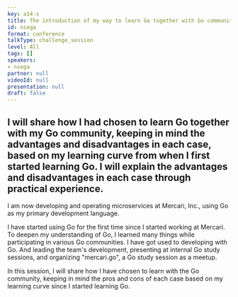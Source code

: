 ```yaml
---
key: a14-s
title: The introduction of my way to learn Go together with Go community.
id: nsega
format: conference
talkType: challenge_session
level: All
tags: []
speakers:
- nsega
partner: null
videoId: null
presentation: null
draft: false
---
```

I will share how I had chosen to learn Go together with my Go community, keeping in mind the advantages and disadvantages in each case, based on my learning curve from when I first started learning Go. I will explain the advantages and disadvantages in each case through practical experience.
---
I am now developing and operating microservices at Mercari, Inc., using Go as my primary development language.

I have started using Go for the first time since I started working at Mercari. To deepen my understanding of Go, I learned many things while participating in various Go communities.
I have got used to developing with Go. And leading the team's development, presenting at internal Go study sessions, and organizing "mercari.go", a Go study session as a meetup.

In this session, I will share how I have chosen to learn with the Go community, keeping in mind the pros and cons of each case based on my learning curve since I started learning Go.